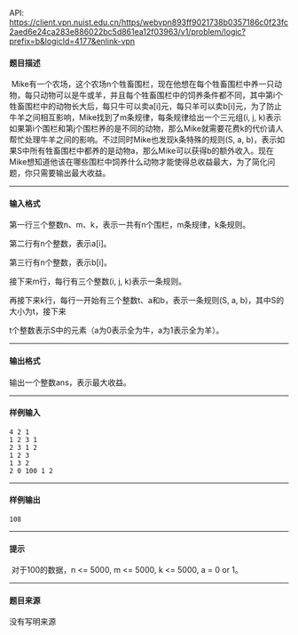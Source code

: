 API: https://client.vpn.nuist.edu.cn/https/webvpn893ff9021738b0357186c0f23fc2aed6e24ca283e886022bc5d861ea12f03963/v1/problem/logic?prefix=b&logicId=4177&enlink-vpn

#### 题目描述

 Mike有一个农场，这个农场n个牲畜围栏，现在他想在每个牲畜围栏中养一只动物，每只动物可以是牛或羊，并且每个牲畜围栏中的饲养条件都不同，其中第i个牲畜围栏中的动物长大后，每只牛可以卖a\[i\]元，每只羊可以卖b\[i\]元，为了防止牛羊之间相互影响，Mike找到了m条规律，每条规律给出一个三元组(i, j, k)表示如果第i个围栏和第j个围栏养的是不同的动物，那么Mike就需要花费k的代价请人帮忙处理牛羊之间的影响。不过同时Mike也发现k条特殊的规则(S, a, b)，表示如果S中所有牲畜围栏中都养的是动物a，那么Mike可以获得b的额外收入。现在Mike想知道他该在哪些围栏中饲养什么动物才能使得总收益最大，为了简化问题，你只需要输出最大收益。  

---

#### 输入格式

第一行三个整数n、m、k，表示一共有n个围栏，m条规律，k条规则。

第二行有n个整数，表示a\[i\]。

第三行有n个整数，表示b\[i\]。

接下来m行，每行有三个整数(i, j, k)表示一条规则。

再接下来k行，每行一开始有三个整数t、a和b，表示一条规则(S, a, b)，其中S的大小为t，接下来

t个整数表示S中的元素（a为0表示全为牛，a为1表示全为羊）。

---

#### 输出格式

输出一个整数ans，表示最大收益。  

---

#### 样例输入
```
4 2 1
1 2 3 1
2 3 1 2
1 2 3
1 3 2
2 0 100 1 2
```

---

#### 样例输出
```
108
```

---

#### 提示

 对于100的数据，n <= 5000, m <= 5000, k <= 5000, a = 0 or 1。

---

#### 题目来源

没有写明来源